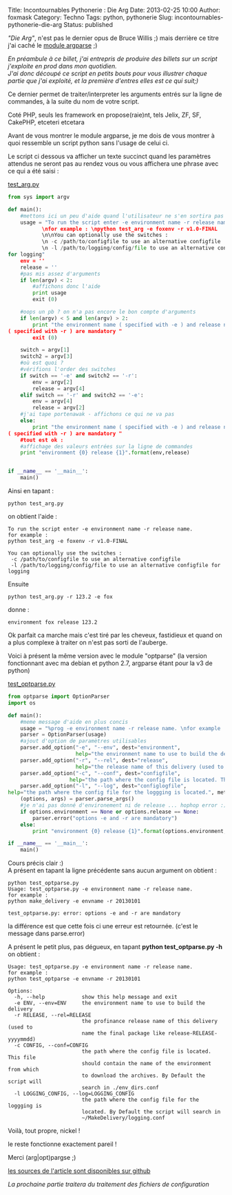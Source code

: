 Title: Incontournables Pythonerie : Die Arg
Date: 2013-02-25 10:00
Author: foxmask
Category: Techno
Tags: python, pythonerie
Slug: incontournables-pythonerie-die-arg
Status: published

*"Die Arg"*, n'est pas le dernier opus de Bruce Willis ;) mais derrière
ce titre j'ai caché le [module
argparse](http://docs.python.org/dev/library/argparse.html "Module Argparse")
;)

*En préambule à ce billet, j'ai entrepris de produire des billets sur un
script j'exploite en prod dans mon quotidien.  
J'ai donc découpé ce script en petits bouts pour vous illustrer chaque
partie que j'ai exploité, et la première d'entres elles est ce qui
suit;)*

Ce dernier permet de traiter/interpreter les arguments entrés sur la
ligne de commandes, à la suite du nom de votre script.

Coté PHP, seuls les framework en propose(raie)nt, tels Jelix, ZF, SF,
CakePHP, etceteri etcetara

Avant de vous montrer le module argparse, je me dois de vous montrer à
quoi ressemble un script python sans l'usage de celui ci.

Le script ci dessous va afficher un texte succinct quand les paramètres
attendus ne seront pas au rendez vous ou vous affichera une phrase avec
ce qui a été saisi :

[test\_arg.py](https://github.com/foxmask/pythonerie/blob/die_arg/test_arg.py)

```python
from sys import argv

def main():
    #mettons ici un peu d'aide quand l'utilisateur ne s'en sortira pas
    usage = "To run the script enter -e environment name -r release name.   
           \nfor example : \npython test_arg -e foxenv -r v1.0-FINAL   
           \n\nYou can optionally use the switches :   
           \n -c /path/to/configfile to use an alternative configfile   
           \n -l /path/to/logging/config/file to use an alternative configfile  
for logging"
    env = ''
    release = ''
    #pas mis assez d'arguments
    if len(argv) < 2:
        #affichons donc l'aide
        print usage
        exit (0)

    #oops un pb ? on n'a pas encore le bon compte d'arguments
    if len(argv) < 5 and len(argv) > 2:
        print "the environment name ( specified with -e ) and release name  
( specified with -r ) are mandatory "
        exit (0)

    switch = argv[1]
    switch2 = argv[3]
    #où est quoi ? 
    #vérifions l'order des switches
    if switch == '-e' and switch2 == '-r':
        env = argv[2]
        release = argv[4]
    elif switch == '-r' and switch2 == '-e': 
        env = argv[4]
        release = argv[2]
    #j'ai tape portenawak - affichons ce qui ne va pas
    else:
        print "the environment name ( specified with -e ) and release name  
( specified with -r ) are mandatory "
    #tout est ok : 
    #affichage des valeurs entrées sur la ligne de commandes
    print "environment {0} release {1}".format(env,release)


if __name__ == '__main__':
    main()
```

Ainsi en tapant :

```shell
python test_arg.py
```

on obtient l'aide :

```shell
To run the script enter -e environment name -r release name.             
for example : 
python test_arg -e foxenv -r v1.0-FINAL             

You can optionally use the switches :             
 -c /path/to/configfile to use an alternative configfile             
 -l /path/to/logging/config/file to use an alternative configfile for logging
```

Ensuite

```shell
python test_arg.py -r 123.2 -e fox
```

donne :

```shell
environment fox release 123.2
```

Ok parfait ca marche mais c'est tiré par les cheveux, fastidieux et
quand on a plus complexe à traiter on n'est pas sorti de l'auberge.

Voici à présent la même version avec le module "optparse" (la version
fonctionnant avec ma debian et python 2.7, argparse étant pour la v3 de
python)

[test\_optparse.py](https://raw.github.com/foxmask/pythonerie/die_arg/test_arg.py)

```python
from optparse import OptionParser
import os

def main():
    #meme message d'aide en plus concis
    usage = "%prog -e environment name -r release name. \nfor example : \npython test_optparse -e envname -r 20130101"
    parser = OptionParser(usage)
    #ajout d'option de paramètres utilisables 
    parser.add_option("-e", "--env", dest="environment",
                      help="the environment name to use to build the delivery", metavar="ENV")
    parser.add_option("-r", "--rel", dest="release",
                      help="the release name of this delivery (used to name the final package like release-RELEASE-yyyymmdd)", metavar="RELEASE")
    parser.add_option("-c", "--conf", dest="configfile",
                    help="the path where the config file is located. This file should contain the name of the environment from which to download the archives. By Default the script will search in ./env_dirs.conf", default="./env_dirs.conf", metavar="CONFIG")
    parser.add_option("-l", "--log", dest="configlogfile",
help="the path where the config file for the loggging is located.", metavar="LOGGING_CONFIG")
    (options, args) = parser.parse_args()
    #je n'ai pas donné d'environement ni de release ... hophop error :)
    if options.environment == None or options.release == None:
        parser.error("options -e and -r are mandatory")
    else:
        print "environment {0} release {1}".format(options.environment,options.release)

if __name__ == '__main__':
    main()
```

Cours précis clair :)  
A présent en tapant la ligne précédente sans aucun argument on obtient
:

```shell
python test_optparse.py 
Usage: test_optparse.py -e environment name -r release name. 
for example : 
python make_delivery -e envname -r 20130101

test_optparse.py: error: options -e and -r are mandatory
```

la différence est que cette fois ci une erreur est retournée. (c'est le
message dans parse.error)

A présent le petit plus, pas dégueux, en tapant **python
test\_optparse.py -h** on obtient :

```shell
Usage: test_optparse.py -e environment name -r release name. 
for example : 
python test_optparse -e envname -r 20130101

Options:
  -h, --help            show this help message and exit
  -e ENV, --env=ENV     the environment name to use to build the delivery
  -r RELEASE, --rel=RELEASE
                        the profinance release name of this delivery (used to
                        name the final package like release-RELEASE-yyyymmdd)
  -c CONFIG, --conf=CONFIG
                        the path where the config file is located. This file
                        should contain the name of the environment from which
                        to download the archives. By Default the script will
                        search in ./env_dirs.conf
  -l LOGGING_CONFIG, --log=LOGGING_CONFIG
                        the path where the config file for the loggging is
                        located. By Default the script will search in
                        ~/MakeDelivery/logging.conf
```

Voilà, tout propre, nickel !

le reste fonctionne exactement pareil !

Merci (arg|opt)pargse ;)

[les sources de l'article sont disponibles sur
github](https://github.com/foxmask/pythonerie/tree/die_arg)

*La prochaine partie traitera du traitement des fichiers de
configuration*

